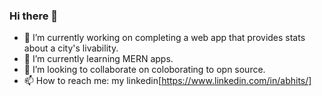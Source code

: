 ### Hi there 👋

- 🔭 I’m currently working on completing a web app that provides stats about a city's livability. 
- 🌱 I’m currently learning MERN apps. 
- 👯 I’m looking to collaborate on coloborating to opn source. 
- 📫 How to reach me: my linkedin[https://www.linkedin.com/in/abhits/]
